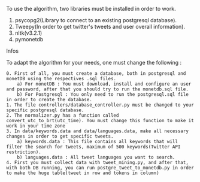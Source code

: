 To use the algorithm, two libraries must be installed in order to work.

  1. psycopg2(Library to connect to an existing postgresql database).
  2. Tweepy(In order to get twitter's tweets and user overall information).
  3. nltk(v3.2.1)
  4. pymonetdb
  
Infos 

  To adapt the algorithm for your needs, one must change the following :
  
  	0. First of all, you must create a database, both in postgresql and monetDB using the respectives .sql files.
  		a) For monetDB : You must download, install and configure an user and password, after that you should try to run the monetdb.sql file.
  		b) For Postgresql : You only need to run the postgresql.sql file in order to create the database.
    1. The file controllers/database_controller.py must be changed to your specific postgresql database.
    2. The normalizer.py has a function called convert_utc_to_brt(utc_time). You must change this function to make it work in your time zone
    3. In data/keywords.data and data/languages.data, make all necessary changes in order to get specific tweets.
    	a) keywords.data : This file contains all keywords that will filter the search for tweets, maximum of 500 keywords(Twitter API restriction).
    	b) languages.data : All tweet languages you want to search.
    4. First you must collect data with tweet_mining.py, and after that, with both DB running, you can run postgre_tweet_to_monetdb.py in order to make the huge table(tweet in row and tokens in column)
